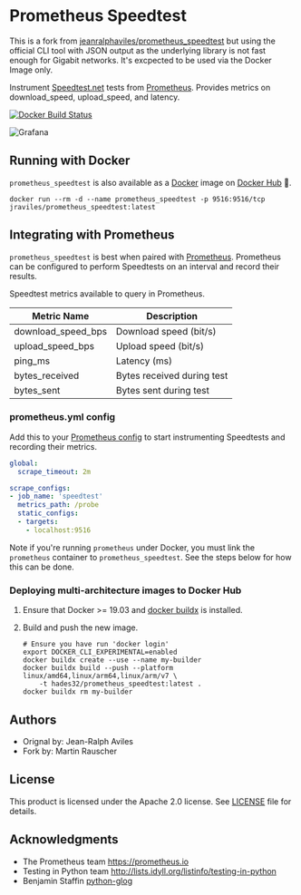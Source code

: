 # Prometheus Speedtest

This is a fork from [jeanralphaviles/prometheus_speedtest](https://github.com/jeanralphaviles/prometheus_speedtest.git) but using the official CLI tool with JSON output as the underlying library is not fast enough for Gigabit networks. It's excpected to be used via the Docker Image only.

Instrument [Speedtest.net](http://speedtest.net) tests from
[Prometheus](https://prometheus.io). Provides metrics on download\_speed,
upload\_speed, and latency.

[![Docker Build Status](https://img.shields.io/docker/build/jraviles/prometheus_speedtest.svg)](https://hub.docker.com/r/hades32/prometheus_speedtest/)

![Grafana](https://github.com/jeanralphaviles/prometheus_speedtest/raw/master/images/grafana.png)

## Running with Docker

`prometheus_speedtest` is also available as a [Docker](http://docker.com) image
on [Docker Hub](https://hub.docker.com/r/jraviles/prometheus_speedtest)
:whale:.

```shell
docker run --rm -d --name prometheus_speedtest -p 9516:9516/tcp jraviles/prometheus_speedtest:latest
```

## Integrating with Prometheus

`prometheus_speedtest` is best when paired with
[Prometheus](https://prometheus.io). Prometheus can be configured to perform
Speedtests on an interval and record their results.

Speedtest metrics available to query in Prometheus.

| Metric Name           | Description                 |
|---------------------- |---------------------------- |
| download\_speed\_bps  | Download speed (bit/s)      |
| upload\_speed\_bps    | Upload speed (bit/s)        |
| ping\_ms              | Latency (ms)                |
| bytes\_received       | Bytes received during test  |
| bytes\_sent           | Bytes sent during test      |

### prometheus.yml config

Add this to your
[Prometheus config](https://prometheus.io/docs/prometheus/latest/configuration/configuration)
to start instrumenting Speedtests and recording their metrics.

```yaml
global:
  scrape_timeout: 2m

scrape_configs:
- job_name: 'speedtest'
  metrics_path: /probe
  static_configs:
  - targets:
    - localhost:9516
```

Note if you're running `prometheus` under Docker, you must link the
`prometheus` container to `prometheus_speedtest`. See the steps below for how
this can be done.

### Deploying multi-architecture images to Docker Hub

1. Ensure that Docker >= 19.03 and
   [docker buildx](https://docs.docker.com/buildx/working-with-buildx/) is
   installed.

1. Build and push the new image.

   ```shell
   # Ensure you have run 'docker login'
   export DOCKER_CLI_EXPERIMENTAL=enabled
   docker buildx create --use --name my-builder
   docker buildx build --push --platform linux/amd64,linux/arm64,linux/arm/v7 \
       -t hades32/prometheus_speedtest:latest .
   docker buildx rm my-builder
   ```

## Authors

* Orignal by: Jean-Ralph Aviles
* Fork by: Martin Rauscher

## License

This product is licensed under the Apache 2.0 license. See [LICENSE](LICENSE)
file for details.

## Acknowledgments

* The Prometheus team <https://prometheus.io>
* Testing in Python team <http://lists.idyll.org/listinfo/testing-in-python>
* Benjamin Staffin [python-glog](https://github.com/benley/python-glog)

